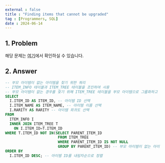 ```yaml
---
external : false
title : "Finding items that cannot be upgraded"
tag : [Programmers, SQL]
date : 2024-06-14
---
```


## 1. Problem

해당 문제는 [여기](https://school.programmers.co.kr/learn/courses/30/lessons/273712)에서 확인하실 수 있습니다.

## 2. Answer

```sql
-- 부모 아이템이 없는 아이템을 찾기 위한 쿼리
-- ITEM_INFO 테이블과 ITEM_TREE 테이블을 조인하여 사용
-- 부모 아이템이 없는 경우를 찾기 위해 ITEM_TREE 테이블을 부모 아이템으로 그룹화하고 필터링
SELECT
  I.ITEM_ID AS ITEM_ID, -- 아이템 ID 선택
  I.ITEM_NAME AS ITEM_NAME, -- 아이템 이름 선택
  I.RARITY AS RARITY -- 아이템 희귀도 선택
FROM
  ITEM_INFO I
  INNER JOIN ITEM_TREE T
    ON I.ITEM_ID=T.ITEM_ID
WHERE T.ITEM_ID NOT IN(SELECT PARENT_ITEM_ID
                        FROM ITEM_TREE
                        WHERE PARENT_ITEM_ID IS NOT NULL
                        GROUP BY PARENT_ITEM_ID) -- 부모 아이템이 없는 아이템 필터링
ORDER BY
  I.ITEM_ID DESC; -- 아이템 ID를 내림차순으로 정렬
```
